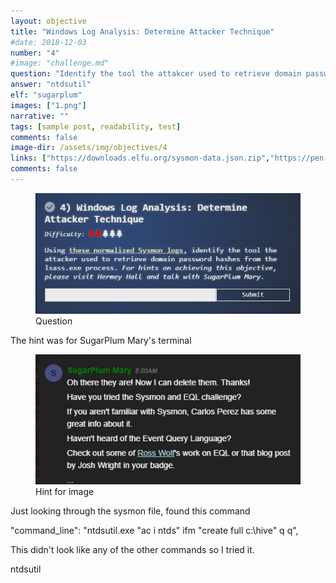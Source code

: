 ```yaml
---
layout: objective
title: "Windows Log Analysis: Determine Attacker Technique"
#date: 2018-12-03
number: "4"
#image: "challenge.md"
question: "Identify the tool the attakcer used to retrieve domain password hashes from lsass.exe.  "
answer: "ntdsutil"
elf: "sugarplum"
images: ["1.png"]
narrative: ""
tags: [sample post, readability, test]
comments: false
image-dir: /assets/img/objectives/4
links: ["https://downloads.elfu.org/sysmon-data.json.zip","https://pen-testing.sans.org/blog/2019/12/10/eql-threat-hunting/comment-page-1/"]
comments: false
---
```



<figure>
	<img src="/assets/img/objectives/4/question.jpg">
	<figcaption>Question</figcaption>
</figure>

The hint was for SugarPlum Mary's terminal

<figure>
	<img src="/assets/img/elves/sugarplum/hint.jpg">
	<figcaption>Hint for image</figcaption>
</figure>


Just looking through the sysmon file, found this command

 "command_line": "ntdsutil.exe  \"ac i ntds\" ifm \"create full c:\\hive\" q q",


This didn't look like any of the other commands so I tried it.

ntdsutil